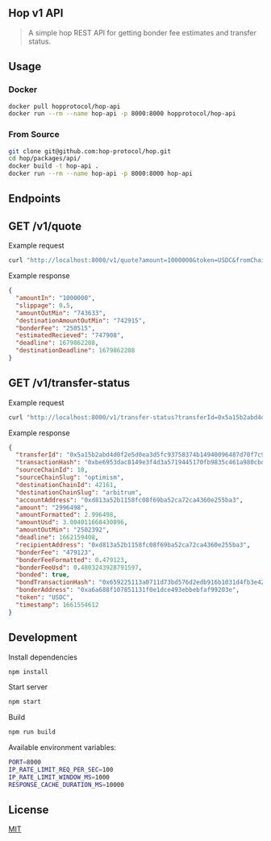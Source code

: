 ## Hop v1 API

> A simple hop REST API for getting bonder fee estimates and transfer status.

## Usage

### Docker

```sh
docker pull hopprotocol/hop-api
docker run --rm --name hop-api -p 8000:8000 hopprotocol/hop-api
```

### From Source

```sh
git clone git@github.com:hop-protocol/hop.git
cd hop/packages/api/
docker build -t hop-api .
docker run --rm --name hop-api -p 8000:8000 hop-api
```

## Endpoints

## GET /v1/quote

Example request

```sh
curl "http://localhost:8000/v1/quote?amount=1000000&token=USDC&fromChain=polygon&toChain=gnosis&slippage=0.5"
```

Example response

```json
{
  "amountIn": "1000000",
  "slippage": 0.5,
  "amountOutMin": "743633",
  "destinationAmountOutMin": "742915",
  "bonderFee": "250515",
  "estimatedRecieved": "747908",
  "deadline": 1679862208,
  "destinationDeadline": 1679862208
}
```

## GET /v1/transfer-status

Example request

```sh
curl "http://localhost:8000/v1/transfer-status?transferId=0x5a15b2abd4d0f2e5d0ea3d5fc93758374b14940096487d70f7c95b5393fc9c89"
```

Example response

```json
{
  "transferId": "0x5a15b2abd4d0f2e5d0ea3d5fc93758374b14940096487d70f7c95b5393fc9c89",
  "transactionHash": "0xbe6953dac8149e3f4d3a5719445170fb9835c461a980cbdaf9ad5cce10c9d27c",
  "sourceChainId": 10,
  "sourceChainSlug": "optimism",
  "destinationChainId": 42161,
  "destinationChainSlug": "arbitrum",
  "accountAddress": "0xd813a52b1158fc08f69ba52ca72ca4360e255ba3",
  "amount": "2996498",
  "amountFormatted": 2.996498,
  "amountUsd": 3.004011668430896,
  "amountOutMin": "2502392",
  "deadline": 1662159408,
  "recipientAddress": "0xd813a52b1158fc08f69ba52ca72ca4360e255ba3",
  "bonderFee": "479123",
  "bonderFeeFormatted": 0.479123,
  "bonderFeeUsd": 0.4803243928791597,
  "bonded": true,
  "bondTransactionHash": "0x659225113a0711d73bd576d2edb916b1031d4fb3e422a08ee8e0f863c4fb5af7",
  "bonderAddress": "0xa6a688f107851131f0e1dce493ebbebfaf99203e",
  "token": "USDC",
  "timestamp": 1661554612
}
```

## Development

Install dependencies

```sh
npm install
```

Start server

```sh
npm start
```

Build

```sh
npm run build
```

Available environment variables:

```sh
PORT=8000
IP_RATE_LIMIT_REQ_PER_SEC=100
IP_RATE_LIMIT_WINDOW_MS=1000
RESPONSE_CACHE_DURATION_MS=10000
```

## License

[MIT](LICENSE)

